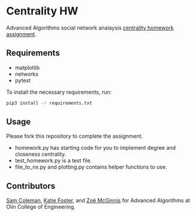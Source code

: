# Centrality HW
Advanced Algorithms social network analaysis [centrality homework assignment](/centralityHomework.pdf).

## Requirements
- matplotlib
- networkx
- pytest

To install the necessary requirements, run:
```bash
pip3 install -r requirements.txt
```

## Usage
Please fork this repository to complete the assignment.
- homework.py has starting code for you to implement degree and closeness centrality.
- test_homework.py is a test file.
- file_to_nx.py and plotting.py contains helper functions to use.

## Contributors
[Sam Coleman](https://github.com/sam-coleman), [Katie Foster](https://github.com/katie608), and
[Zoë McGinnis](https://github.com/Mickmcginnis) for Advanced Algorithms at Olin College of Engineering.
